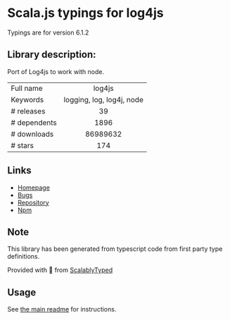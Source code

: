 
# Scala.js typings for log4js

Typings are for version 6.1.2

## Library description:
Port of Log4js to work with node.

|                    |                 |
| ------------------ | :-------------: |
| Full name          | log4js |
| Keywords           | logging, log, log4j, node |
| # releases         | 39 |
| # dependents       | 1896 |
| # downloads        | 86989632 |
| # stars            | 174 |

## Links
- [Homepage](https://log4js-node.github.io/log4js-node/)
- [Bugs](http://github.com/log4js-node/log4js-node/issues)
- [Repository](https://github.com/log4js-node/log4js-node)
- [Npm](https://www.npmjs.com/package/log4js)
    


## Note
This library has been generated from typescript code from first party type definitions.

Provided with :purple_heart: from [ScalablyTyped](https://github.com/oyvindberg/ScalablyTyped)

## Usage
See [the main readme](../../readme.md) for instructions.


